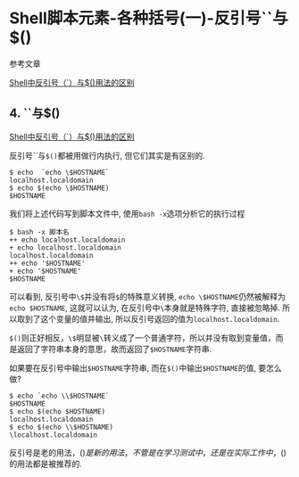 # Shell脚本元素-各种括号(一)-反引号``与$()

参考文章

[Shell中反引号（`）与$()用法的区别](http://blog.csdn.net/apache0554/article/details/47055827)

## 4. ``与$()

[Shell中反引号（`）与$()用法的区别](http://blog.csdn.net/apache0554/article/details/47055827)

反引号\`\`与`$()`都被用做行内执行, 但它们其实是有区别的.

```
$ echo  `echo \$HOSTNAME`
localhost.localdomain
$ echo $(echo \$HOSTNAME)
$HOSTNAME
```

我们将上述代码写到脚本文件中, 使用`bash -x`选项分析它的执行过程

```
$ bash -x 脚本名
++ echo localhost.localdomain
+ echo localhost.localdomain
localhost.localdomain
++ echo '$HOSTNAME'
+ echo '$HOSTNAME'
$HOSTNAME

```

可以看到, 反引号中`\$`并没有将`$`的特殊意义转换, `echo \$HOSTNAME`仍然被解释为`echo $HOSTNAME`, 这就可以认为, 在反引号中`\`本身就是特殊字符, 直接被忽略掉. 所以取到了这个变量的值并输出, 所以反引号返回的值为`localhost.localdomain`.

`$()`则正好相反，`\$`明显被`\`转义成了一个普通字符，所以并没有取到变量值，而是返回了字符串本身的意思，故而返回了`$HOSTNAME`字符串.

如果要在反引号中输出`$HOSTNAME`字符串, 而在`$()`中输出`$HOSTNAME`的值, 要怎么做?

```
$ echo `echo \\$HOSTNAME`
$HOSTNAME
$ echo $(echo $HOSTNAME)
localhost.localdomain
$ echo $(echo \\$HOSTNAME)
\localhost.localdomain
```

反引号是老的用法，$()是新的用法，不管是在学习测试中，还是在实际工作中，$()的用法都是被推荐的.